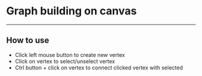 # Graph building on canvas

---

## How to use

* Click left mouse button to create new vertex
* Click on vertex to select/unselect vertex
* Ctrl button + click on vertex to connect clicked vertex with selected